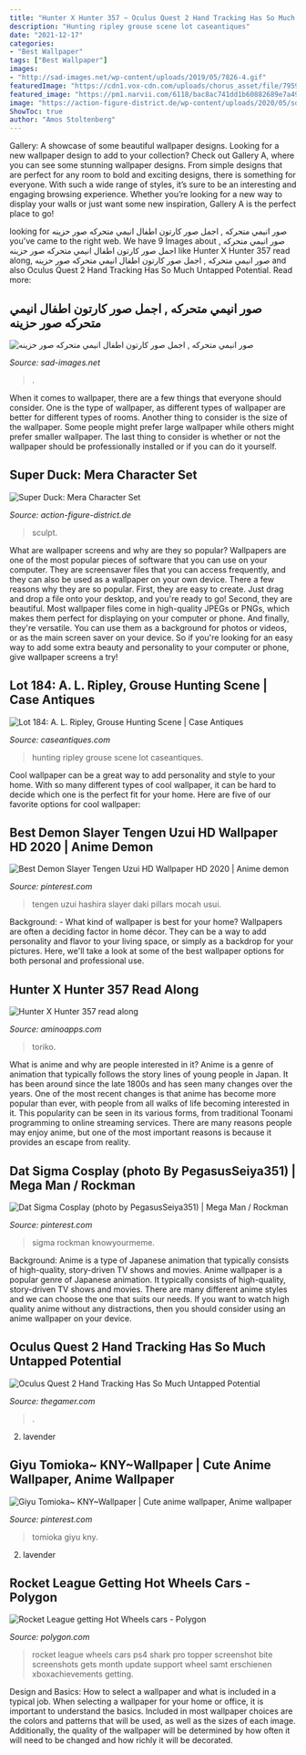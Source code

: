 ```yaml
---
title: "Hunter X Hunter 357 ~ Oculus Quest 2 Hand Tracking Has So Much Untapped Potential"
description: "Hunting ripley grouse scene lot caseantiques"
date: "2021-12-17"
categories:
- "Best Wallpaper"
tags: ["Best Wallpaper"]
images:
- "http://sad-images.net/wp-content/uploads/2019/05/7826-4.gif"
featuredImage: "https://cdn1.vox-cdn.com/uploads/chorus_asset/file/7959739/Shark_Bite_Topper.jpg"
featured_image: "https://pm1.narvii.com/6118/bac8ac741dd1b60882689e7a4998badb3a48f8a2_00.jpg"
image: "https://action-figure-district.de/wp-content/uploads/2020/05/sd-mera03.jpg"
ShowToc: true
author: "Amos Stoltenberg"
---
```



Gallery: A showcase of some beautiful wallpaper designs.
Looking for a new wallpaper design to add to your collection? Check out Gallery A, where you can see some stunning wallpaper designs. From simple designs that are perfect for any room to bold and exciting designs, there is something for everyone. With such a wide range of styles, it’s sure to be an interesting and engaging browsing experience. Whether you’re looking for a new way to display your walls or just want some new inspiration, Gallery A is the perfect place to go!
		
		
		
		
		
		
		
	

		
looking for صور انيمي متحركه , اجمل صور كارتون اطفال انيمي متحركه صور حزينه you've came to the right web. We have 9 Images about صور انيمي متحركه , اجمل صور كارتون اطفال انيمي متحركه صور حزينه like Hunter X Hunter 357 read along, صور انيمي متحركه , اجمل صور كارتون اطفال انيمي متحركه صور حزينه and also Oculus Quest 2 Hand Tracking Has So Much Untapped Potential. Read more:
		
    
## صور انيمي متحركه , اجمل صور كارتون اطفال انيمي متحركه صور حزينه

<img loading=lazy src="http://sad-images.net/wp-content/uploads/2019/05/7826-4.gif" onerror="this.onerror=null;this.src='https://tse1.mm.bing.net/th?id=OIP.olf775eUG9hHPnYvS8QJNQHaFk&amp;pid=15.1';" alt="صور انيمي متحركه , اجمل صور كارتون اطفال انيمي متحركه صور حزينه">

_Source: sad-images.net_

>. 

	

When it comes to wallpaper, there are a few things that everyone should consider. One is the type of wallpaper, as different types of wallpaper are better for different types of rooms. Another thing to consider is the size of the wallpaper. Some people might prefer large wallpaper while others might prefer smaller wallpaper. The last thing to consider is whether or not the wallpaper should be professionally installed or if you can do it yourself.

    
## Super Duck: Mera Character Set

<img loading=lazy src="https://action-figure-district.de/wp-content/uploads/2020/05/sd-mera03.jpg" onerror="this.onerror=null;this.src='https://tse2.mm.bing.net/th?id=OIP.0BKIAC6SR9XQZ775XGvDYgHaLH&amp;pid=15.1';" alt="Super Duck: Mera Character Set">

_Source: action-figure-district.de_

>sculpt. 

	

What are wallpaper screens and why are they so popular?
Wallpapers are one of the most popular pieces of software that you can use on your computer. They are screensaver files that you can access frequently, and they can also be used as a wallpaper on your own device. There a few reasons why they are so popular. First, they are easy to create. Just drag and drop a file onto your desktop, and you're ready to go! Second, they are beautiful. Most wallpaper files come in high-quality JPEGs or PNGs, which makes them perfect for displaying on your computer or phone. And finally, they're versatile. You can use them as a background for photos or videos, or as the main screen saver on your device. So if you're looking for an easy way to add some extra beauty and personality to your computer or phone, give wallpaper screens a try!

    
## Lot 184: A. L. Ripley, Grouse Hunting Scene | Case Antiques

<img loading=lazy src="https://caseantiques.com/wp-content/uploads/auctions/2014-07-19/184_3.jpg" onerror="this.onerror=null;this.src='https://tse4.mm.bing.net/th?id=OIP.TTYL5NLFqkWvcuvEB2PI4AHaEA&amp;pid=15.1';" alt="Lot 184: A. L. Ripley, Grouse Hunting Scene | Case Antiques">

_Source: caseantiques.com_

>hunting ripley grouse scene lot caseantiques. 

	

Cool wallpaper can be a great way to add personality and style to your home. With so many different types of cool wallpaper, it can be hard to decide which one is the perfect fit for your home. Here are five of our favorite options for cool wallpaper: 

    
## Best Demon Slayer Tengen Uzui HD Wallpaper HD 2020 | Anime Demon

<img loading=lazy src="https://i.pinimg.com/736x/59/c3/fd/59c3fd45657bb12eeed377364dacb40b.jpg" onerror="this.onerror=null;this.src='https://tse3.mm.bing.net/th?id=OIP.CeKzGKTd1e_OyRsL95ufwAHaNK&amp;pid=15.1';" alt="Best Demon Slayer Tengen Uzui HD Wallpaper HD 2020 | Anime demon">

_Source: pinterest.com_

>tengen uzui hashira slayer daki pillars mocah usui. 

	

Background: - What kind of wallpaper is best for your home?
Wallpapers are often a deciding factor in home décor. They can be a way to add personality and flavor to your living space, or simply as a backdrop for your pictures. Here, we'll take a look at some of the best wallpaper options for both personal and professional use.

    
## Hunter X Hunter 357 Read Along

<img loading=lazy src="https://pm1.narvii.com/6118/bac8ac741dd1b60882689e7a4998badb3a48f8a2_00.jpg" onerror="this.onerror=null;this.src='https://tse2.mm.bing.net/th?id=OIP.T7VeYt8OEQ2lIAqcFQBojgHaHQ&amp;pid=15.1';" alt="Hunter X Hunter 357 read along">

_Source: aminoapps.com_

>toriko. 

	

What is anime and why are people interested in it?
Anime is a genre of animation that typically follows the story lines of young people in Japan. It has been around since the late 1800s and has seen many changes over the years. One of the most recent changes is that anime has become more popular than ever, with people from all walks of life becoming interested in it. This popularity can be seen in its various forms, from traditional Toonami programming to online streaming services. There are many reasons people may enjoy anime, but one of the most important reasons is because it provides an escape from reality.

    
## Dat Sigma Cosplay (photo By PegasusSeiya351) | Mega Man / Rockman

<img loading=lazy src="https://i.pinimg.com/736x/66/8a/03/668a036ac2a0306aa1ab7a0fc06d824e.jpg" onerror="this.onerror=null;this.src='https://tse2.mm.bing.net/th?id=OIP.hOS0UV6CKODUgkBV7kdUMwHaOp&amp;pid=15.1';" alt="Dat Sigma Cosplay (photo by PegasusSeiya351) | Mega Man / Rockman">

_Source: pinterest.com_

>sigma rockman knowyourmeme. 

	

Background: Anime is a type of Japanese animation that typically consists of high-quality, story-driven TV shows and movies.
Anime wallpaper is a popular genre of Japanese animation. It typically consists of high-quality, story-driven TV shows and movies. There are many different anime styles and we can choose the one that suits our needs. If you want to watch high quality anime without any distractions, then you should consider using an anime wallpaper on your device.

    
## Oculus Quest 2 Hand Tracking Has So Much Untapped Potential

<img loading=lazy src="https://static2.thegamerimages.com/wordpress/wp-content/uploads/2021/03/waltz-of-the-wizard.jpeg" onerror="this.onerror=null;this.src='https://tse2.mm.bing.net/th?id=OIP.5c1AHFTw_sPA_XedEZypBgHaD5&amp;pid=15.1';" alt="Oculus Quest 2 Hand Tracking Has So Much Untapped Potential">

_Source: thegamer.com_

>. 

	

2. lavender 

    
## Giyu Tomioka~ KNY~Wallpaper | Cute Anime Wallpaper, Anime Wallpaper

<img loading=lazy src="https://i.pinimg.com/736x/d2/32/cb/d232cb2df9bc0b222b49ece247b9fb19.jpg" onerror="this.onerror=null;this.src='https://tse2.mm.bing.net/th?id=OIP.yYkOTcRLZ7eK6k8itxP4IwHaNJ&amp;pid=15.1';" alt="Giyu Tomioka~ KNY~Wallpaper | Cute anime wallpaper, Anime wallpaper">

_Source: pinterest.com_

>tomioka giyu kny. 

	

2. lavender 

    
## Rocket League Getting Hot Wheels Cars - Polygon

<img loading=lazy src="https://cdn1.vox-cdn.com/uploads/chorus_asset/file/7959739/Shark_Bite_Topper.jpg" onerror="this.onerror=null;this.src='https://tse1.mm.bing.net/th?id=OIP.J8Ns8orvmyjacUQRGLCXWAHaEK&amp;pid=15.1';" alt="Rocket League getting Hot Wheels cars - Polygon">

_Source: polygon.com_

>rocket league wheels cars ps4 shark pro topper screenshot bite screenshots gets month update support wheel samt erschienen xboxachievements getting. 

	

Design and Basics: How to select a wallpaper and what is included in a typical job.
When selecting a wallpaper for your home or office, it is important to understand the basics. Included in most wallpaper choices are the colors and patterns that will be used, as well as the sizes of each image. Additionally, the quality of the wallpaper will be determined by how often it will need to be changed and how richly it will be decorated.

